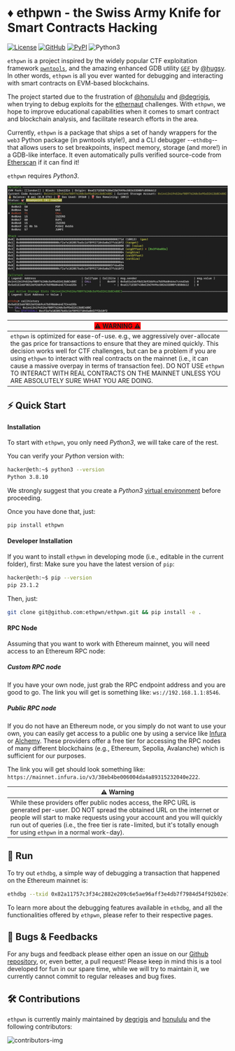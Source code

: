 # ♦ ethpwn - the Swiss Army Knife for Smart Contracts Hacking #
[![License](https://img.shields.io/github/license/Ileriayo/markdown-badges?style=for-the-badge)](https://github.com/ethpwn/ethpwn/blob/main/LICENSE)  [![GitHub](https://img.shields.io/badge/github-%23121011.svg?style=for-the-badge&logo=github&logoColor=white)](https://github.com/ethpwn/ethpwn)  [![PyPI](https://img.shields.io/pypi/v/ethpwn?style=for-the-badge)](https://pypi.org/project/ethpwn/)
  ![Python3](https://img.shields.io/badge/python-3670A0?style=for-the-badge&logo=python&logoColor=ffdd54)



`ethpwn` is a project inspired by the widely popular CTF exploitation framework [`pwntools`](https://github.com/Gallopsled/pwntools), and the amazing enhanced GDB utility [`GEF`](https://github.com/hugsy/gef/) by [@hugsy](https://github.com/hugsy).
In other words, `ethpwn` is all you ever wanted for debugging and interacting with smart contracts on EVM-based blockchains.

The project started due to the frustration of [@honululu](https://twitter.com/dreselli) and [@degrigis](https://twitter.com/degrigis), when trying to debug exploits for the [ethernaut](https://ethernaut.openzeppelin.com/) challenges.
With `ethpwn`, we hope to improve educational capabilities when it comes to smart contract and blockchain analysis, and facilitate research efforts in the area.

Currently, `ethpwn` is a package that ships a set of handy wrappers for the `web3` Python package (in pwntools style!), and a CLI debugger --`ethdbg`-- that allows users to set breakpoints, inspect memory, storage (and more!) in a GDB-like interface. It even automatically pulls verified source-code from [Etherscan](https://etherscan.io/) if it can find it!

`ethpwn` requires *Python3*.

![](./imgs/ethdbg.png)

|<span style="background-color: red;"> ⚠️ WARNING ⚠️                             </span>|
|------------------------------------------|
|`ethpwn` is optimized for ease-of-use. e.g., we aggressively over-allocate the gas price for transactions to ensure that they are mined quickly. This decision works well for CTF challenges, but can be a problem if you are using `ethpwn` to interact with real contracts on the mainnet (i.e., it can cause a massive overpay in terms of transaction fee). DO NOT USE `ethpwn` TO INTERACT WITH REAL CONTRACTS ON THE MAINNET UNLESS YOU ARE ABSOLUTELY SURE WHAT YOU ARE DOING. |


## ⚡️ Quick Start

#### Installation
To start with `ethpwn`, you only need *Python3*, we will take care of the rest.

You can verify your *Python* version with:

```bash
hacker@eth:~$ python3 --version
Python 3.8.10
```


We strongly suggest that you create a *Python3* [virtual environment](hhttps://opensource.com/article/21/2/python-virtualenvwrapper) before proceeding.

Once you have done that, just:

```bash
pip install ethpwn
```

#### Developer Installation
If you want to install `ethpwn` in developing mode (i.e., editable in the current folder), first: Make sure you have the latest version of `pip`:

```bash
hacker@eth:~$ pip --version
pip 23.1.2
```

Then, just:

```bash
git clone git@github.com:ethpwn/ethpwn.git && pip install -e .
```

#### RPC Node
Assuming that you want to work with Ethereum mainnet, you will need access to an Ethereum RPC node:

##### Custom RPC node
If you have your own node, just grab the RPC endpoint address and you are good to go.
The link you will get is something like:
`ws://192.168.1.1:8546`.

##### Public RPC node

If you do not have an Ethereum node, or you simply do not want to use your own, you can easily get access to a public one by using a service like [Infura](https://www.infura.io/) or [Alchemy](https://www.alchemy.com/overviews/rpc-node).
These providers offer a free tier for accessing the RPC nodes of many different blockchains (e.g., Ethereum, Sepolia, Avalanche) which is sufficient for our purposes.

The link you will get should look something like: `https://mainnet.infura.io/v3/38eb4be006004da4a89315232040e222`.

| ⚠️ Warning                               |
|------------------------------------------|
| While these providers offer public nodes access, the RPC URL is generated per-user. DO NOT spread the obtained URL on the internet or people will start to make requests using your account and you will quickly run out of queries (i.e., the free tier is rate-limited, but it's totally enough for using `ethpwn` in a normal work-day). |


## 🚀 Run

To try out `ethdbg`, a simple way of debugging a transaction that happened on the Ethereum mainnet is:

```bash
ethdbg --txid 0x82a11757c3f34c2882e209c6e5ae96aff3e4db7f7984d54f92b02e1fed87e834 --node-url https://mainnet.infura.io/v3/38eb4be006004da4a89315232040e222
```

To learn more about the debugging features available in `ethdbg`, and all the functionalities offered by `ethpwn`, please refer to their respective pages.


## 🐛 Bugs & Feedbacks
For any bugs and feedback please either open an issue on our [Github repository](https://github.com/ethpwn/ethpwn), or, even better, a pull request!
Please keep in mind this is a tool developed for fun in our spare time, while we will try to maintain it, we currently cannot commit to regular releases and bug fixes.

## 🛠️ Contributions
`ethpwn` is currently mainly maintained by [degrigis](https://github.com/degrigis) and [honululu](https://github.com/Lukas-Dresel) and the following contributors:

![contributors-img](https://contrib.rocks/image?repo=ethpwn/ethpwn)
